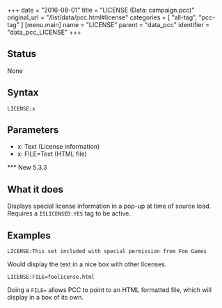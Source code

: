 +++
date = "2016-08-01"
title = "LICENSE (Data: campaign.pcc)"
original_url = "/list/data/pcc.html#license"
categories = [ "all-tag", "pcc-tag" ]
[menu.main]
    name = "LICENSE"
    parent = "data_pcc"
    identifier = "data_pcc_LICENSE"
+++

## Status

None

## Syntax

`LICENSE:x`

## Parameters

-   x: Text (License information)
-   x: FILE=Text (HTML file)



<span id="license"></span> \*\*\* New 5.3.3

What it does
------------

Displays special license information in a pop-up at time of source load.
Requires a `ISLICENSED:YES` tag to be active.

Examples
--------

`LICENSE:This set included with special permission from Foo Games`

Would display the text in a nice box with other licenses.

`LICENSE:FILE=foolicense.html`

Doing a `FILE=` allows PCC to point to an HTML formatted file, which
will display in a box of its own.

